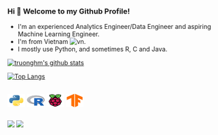 ### Hi 🐥 Welcome to my Github Profile!

- I'm an experienced Analytics Engineer/Data Engineer and aspiring Machine Learning Engineer.
- I'm from Vietnam <img src="https://static.dwcdn.net/css/flag-icons/flags/4x3/vn.svg" alt="vn" height="30"/>. 
- I mostly use Python, and sometimes R, C and Java.

[![truonghm's github stats](https://github-readme-stats.vercel.app/api?username=truonghm&show_icons=true&theme=radical&include_all_commits=true&count_private=true&cache_seconds=86400)](https://github.com/truonghm/truonghm)

[![Top Langs](https://github-readme-stats.vercel.app/api/top-langs/?username=truonghm&layout=compact&theme=radical&cache_seconds=86400&hide=html,css)](https://github.com/truonghm/truonghm)

<div style="display: inline_block"><br>
  <img align="center" alt="truonghm-python" height="30" width="40" src="https://raw.githubusercontent.com/devicons/devicon/master/icons/python/python-original.svg">
  <img align="center" alt="truonghm-r" height="30" width="40" src="https://raw.githubusercontent.com/devicons/devicon/master/icons/r/r-original.svg">
  <img align="center" alt="truonghm-rpi" height="30" width="40" src="https://raw.githubusercontent.com/devicons/devicon/master/icons/raspberrypi/raspberrypi-original.svg">
  <img align="center" alt="truonghm-tf" height="30" width="40" src="https://raw.githubusercontent.com/devicons/devicon/master/icons/tensorflow/tensorflow-original.svg">
  </div>

##

<div>
  <a href="https://www.linkedin.com/in/truonghoangmanh/" target="_blank"><img src="https://img.shields.io/badge/LinkedIn-0077B5?style=for-the-badge&logo=linkedin&logoColor=white" target="_blank"></a>
  <a href = "mailto:truonghm.work@gmail.com"><img src="https://img.shields.io/badge/-Gmail-%23333?style=for-the-badge&logo=gmail&logoColor=white" target="_blank"></a>

</div>

